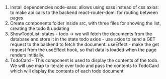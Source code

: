 1. Install dependencies
    node-sass: allows using sass instead of css
    axios: to make api calls to the backend
    react-router-dom: for routing between pages
2. Create components folder inside src, with three files for showing the list, creating the todo & updating
3. ShowTodoList: 
    states - todo -> we will fetch the documents from the database and store it in the state todo
    axios - use axios to send a GET request to the backend to fetch the document.
    useEffect - make the get request from the useEffect hook, so that data is loaded when the page renders intitially.
4. TodoCard - This component is used to display the contents of the todo. We will use map to iterate over todo and pass the contents to TodoCard which will display the contents of each todo document